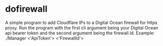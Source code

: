 # dofirewall
A simple program to add Cloudflare IPs to a Digital Ocean firewall for https proxy.
Run the program with the first cli argument being your Digital Ocean api bearer token and the second argument being the firewall id.
Example: ./Manager <'ApiToken'> <'FirewallId'>
